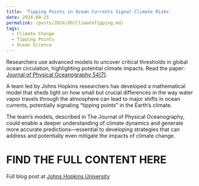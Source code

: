 ```yaml
---
title: 'Tipping Points in Ocean Currents Signal Climate Risks'
date: 2024-09-25
permalink: /posts/2024/09/ClimateTipping.md/
tags:
  - Climate Change
  - Tipping Points
  - Ocean Science
---
```

Researchers use advanced models to uncover critical thresholds in global ocean circulation, highlighting potential climate impacts.
Read the paper: [Journal of Physical Oceanography 54(7)](https://doi.org/10.1175/JPO-D-23-0161.1).

A team led by Johns  Hopkins researchers has developed a mathematical model that sheds light on how small but crucial differences in the way water vapor travels through the atmosphere can lead to major shifts in ocean currents, potentially signaling “tipping points” in the Earth’s climate.  

The team’s models, described in The Journal of Physical Oceanography, could enable a deeper understanding of climate dynamics and generate more accurate predictions—essential to developing strategies that can address and potentially even mitigate the impacts of climate change.  

FIND THE FULL CONTENT HERE
====
Full blog post at [Johns Hopkins University](https://engineering.jhu.edu/ams/news/tipping-points-in-ocean-currents-signal-climate-risks/)
